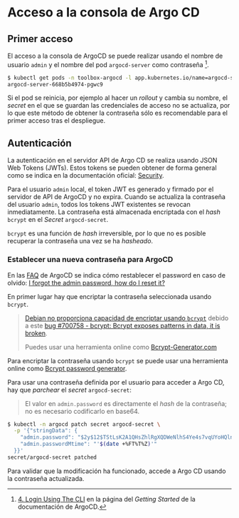 # Acceso a la consola de Argo CD

## Primer acceso

El acceso a la consola de ArgoCD se puede realizar usando el nombre de usuario `admin` y el nombre del pod `argocd-server` como contraseña [^getting-started].

```bash
$ kubectl get pods -n toolbox-argocd -l app.kubernetes.io/name=argocd-server -o name | cut -d'/' -f 2
argocd-server-668b5b4974-pgwc9
```

Si el pod se reinicia, por ejemplo al hacer un *rollout* y cambia su nombre, el *secret* en el que se guardan las credenciales de acceso no se actualiza, por lo que este método de obtener la contraseña sólo es recomendable para el primer acceso tras el despliegue.

## Autenticación

La autenticación en el servidor API de Argo CD se realiza usando JSON Web Tokens (JWTs). Estos tokens se pueden obtener de forma general como se indica en la documentación oficial: [Security](https://argoproj.github.io/argo-cd/operator-manual/security/).

Para el usuario `admin` local, el token JWT es generado y firmado por el servidor de API de ArgoCD y no expira. Cuando se actualiza la contraseña del usuario `admin`, todos los tokens JWT existentes se revocan inmediatamente. La contraseña está almacenada encriptada con el *hash* `bcrypt` en el *Secret* `argocd-secret`.

`bcrypt` es una función de *hash* irreversible, por lo que no es posible recuperar la contraseña una vez se ha *hasheado*.

### Establecer una nueva contraseña para ArgoCD

En las [FAQ](https://argoproj.github.io/argo-cd/faq/) de ArgoCD se indica cómo restablecer el password en caso de olvido: [I forgot the admin password, how do I reset it?](https://argoproj.github.io/argo-cd/faq/#i-forgot-the-admin-password-how-do-i-reset-it)

En primer lugar hay que encriptar la contraseña seleccionada usando `bcrypt`.

> [Debian no proporciona capacidad de encriptar usando `bcrypt`](https://packages.debian.org/buster/bcrypt) debido a este [bug #700758 - bcrypt: Bcrypt exposes patterns in data, it is broken](https://bugs.debian.org/cgi-bin/bugreport.cgi?bug=700758).
>
> Puedes usar una herramienta online como [Bcrypt-Generator.com](https://bcrypt-generator.com/)

Para encriptar la contraseña usando `bcrypt` se puede usar una herramienta online como [Bcrypt password generator](https://www.browserling.com/tools/bcrypt).

Para usar una contraseña definida por el usuario para acceder a Argo CD, hay que *parchear* el *secret* `argocd-secret`:

> El valor en `admin.password` es directamente el *hash* de la contraseña; no es necesario codificarlo en base64.

```bash
$ kubectl -n argocd patch secret argocd-secret \
  -p '{"stringData": {
    "admin.password": "$2y$12$TStLsK2A1QHsZhlRgXQDWeNlhS4Ye4s7vqUYoHQlnMAf2CRunzQ9m",
    "admin.passwordMtime": "'$(date +%FT%T%Z)'"
  }}'
secret/argocd-secret patched
```

Para validar que la modificación ha funcionado, accede a Argo CD usando la contraseña actualizada.

[^getting-started]: [4. Login Using The CLI](https://argoproj.github.io/argo-cd/getting_started/#4-login-using-the-cli) en la página del *Getting Started* de la documentación de ArgoCD.
